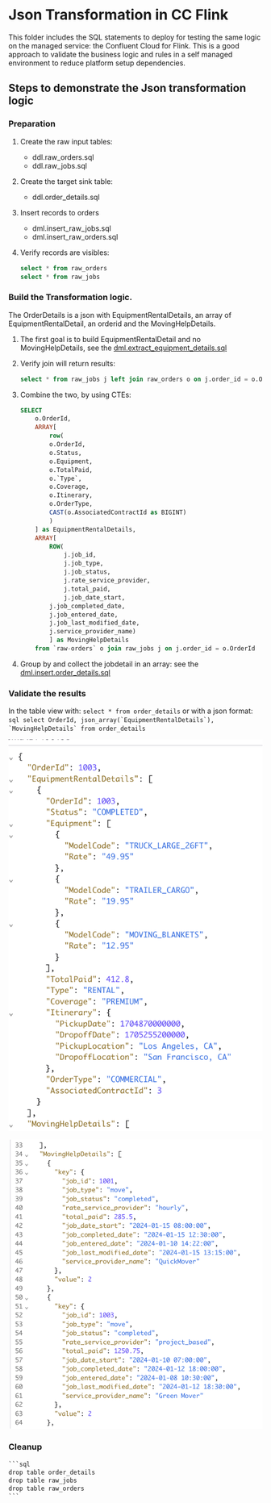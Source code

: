 # Json Transformation in CC Flink

This folder includes the SQL statements to deploy for testing the same logic on the managed service: the Confluent Cloud for Flink. This is a good approach to validate the business logic and rules in a self managed environment to reduce platform setup dependencies.

## Steps to demonstrate the Json transformation logic

### Preparation

1. Create the raw input tables:
    * ddl.raw_orders.sql
    * ddl.raw_jobs.sql

1. Create the target sink table:
    * ddl.order_details.sql

1. Insert records to orders
    * dml.insert_raw_jobs.sql
    * dml.insert_raw_orders.sql
1. Verify records are visibles:
    ```sql
    select * from raw_orders
    select * from raw_jobs
    ```

### Build the Transformation logic. 

The OrderDetails is a json with EquipmentRentalDetails, an array of EquipmentRentalDetail, an orderid and the MovingHelpDetails.
1. The first goal is to build EquipmentRentalDetail and no MovingHelpDetails, see the [dml.extract_equipment_details.sql](./dml.extract_equipment_rental_details.sql)

1. Verify join will return results:
    ```sql
    select * from raw_jobs j left join raw_orders o on j.order_id = o.OrderId
    ```

1. Combine the two, by using CTEs:
    ```sql
    SELECT
        o.OrderId,
        ARRAY[
            row(
            o.OrderId,
            o.Status,
            o.Equipment,
            o.TotalPaid,
            o.`Type`,
            o.Coverage,
            o.Itinerary,
            o.OrderType,
            CAST(o.AssociatedContractId as BIGINT)
            )
        ] as EquipmentRentalDetails,
        ARRAY[ 
            ROW(
                j.job_id, 
                j.job_type,
                j.job_status,
                j.rate_service_provider,
                j.total_paid,
                j.job_date_start,
            j.job_completed_date,
            j.job_entered_date,
            j.job_last_modified_date,
            j.service_provider_name)
            ] as MovingHelpDetails
        from `raw-orders` o join raw_jobs j on j.order_id = o.OrderId
    ```

1. Group by and collect the jobdetail in an array: see the [dml.insert.order_details.sql](./dml.insert.order_details.sql)


### Validate the results
In the table view with: `select * from order_details` or with a json format:
    ```sql
    select OrderId, json_array(`EquipmentRentalDetails`), `MovingHelpDetails` from order_details
    ```

![](./docs/order_details.png)

![](./docs/moving_details.png)



### Cleanup
    ```sql
    drop table order_details
    drop table raw_jobs
    drop table raw_orders
    ```